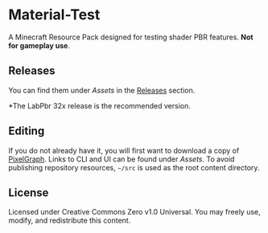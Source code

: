# Material-Test
A Minecraft Resource Pack designed for testing shader PBR features. **Not for gameplay use**.

## Releases
You can find them under _Assets_ in the [Releases](https://github.com/null511/MCRP-Material-Test/releases) section.

\*The LabPbr 32x release is the recommended version.


## Editing

If you do not already have it, you will first want to download a copy of [PixelGraph](https://github.com/null511/PixelGraph/releases). Links to CLI and UI can be found under _Assets_. To avoid publishing repository resources, `~/src` is used as the root content directory.

## License
Licensed under Creative Commons Zero v1.0 Universal. You may freely use, modify, and redistribute this content.
